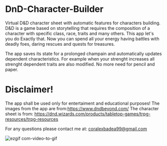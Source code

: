 # DnD-Character-Builder
Virtual D&amp;D character sheet with automatic features for characters building.
D&D is a game based on storytelling that requires the composition of a character with specific class, race, traits and many others. This app let's you do Exactly that. Now you can spend all your energy having battles with deadly foes, daring rescues and quests for treasures.

The app saves its state for a prolonged champain and automatically updates dependent characteristics. For example when your strenght increases all strenght dependent traits are also modified. No more need for pencil and paper.


# Disclaimer!
The app shall be used only for entertaiment and educational purposes!
The images from the app are from:https://www.dndbeyond.com/
The character sheet is from: https://dnd.wizards.com/products/tabletop-games/trpg-resources/trpg-resources

For any questions please contact me at: coralexbadea99@gmail.com

![ezgif com-video-to-gif](https://user-images.githubusercontent.com/36925146/89038821-8a46ad00-d330-11ea-87c8-6c39eabadd63.gif)



